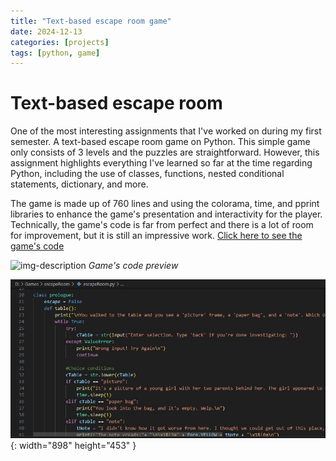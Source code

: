 ```yaml
---
title: "Text-based escape room game"
date: 2024-12-13
categories: [projects]
tags: [python, game]
---
```


# Text-based escape room

One of the most interesting assignments that I've worked on during my first semester. A text-based escape room game on Python. This simple game only consists of 3 levels and the puzzles are straightforward. However, this assignment highlights everything I've learned so far at the time regarding Python, including the use of classes, functions, nested conditional statements, dictionary, and more.

The game is made up of 760 lines and using the colorama, time, and pprint libraries to enhance the game's presentation and interactivity for the player. Technically, the game's code is far from perfect and there is a lot of room for improvement, but it is still an impressive work. [Click here to see the game's code](https://github.com/kmuzaki/escapeRoomGame/blob/main/escapeRoom.py)

![img-description](.media\escapeRoomPost\gameScreenshot.jpg)
_Game's code preview_

![Desktop View](media\escapeRoomPost\gameScreenshot.jpg){: width="898" height="453" }

